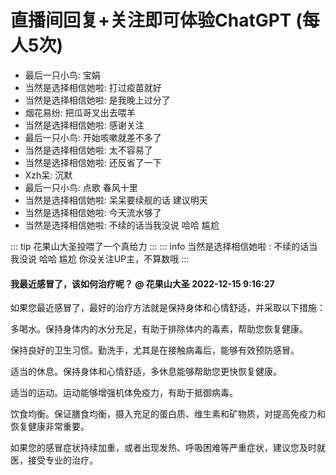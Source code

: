 # 直播间回复+关注即可体验ChatGPT (每人5次)
<ul class="gpt-fix-window"><li>最后一只小鸟: <span style="color:var(--vp-c-brand);"> 宝娟</span></li><li>当然是选择相信她啦: <span style="color:var(--vp-c-brand);"> 打过疫苗就好</span></li><li>当然是选择相信她啦: <span style="color:var(--vp-c-brand);"> 是我晚上过分了</span></li><li>烟花易纷: <span style="color:var(--vp-c-brand);"> 把瓜哥叉出去喂羊</span></li><li>当然是选择相信她啦: <span style="color:var(--vp-c-brand);"> 感谢关注</span></li><li>最后一只小鸟: <span style="color:var(--vp-c-brand);"> 开始咳嗽就差不多了</span></li><li>当然是选择相信她啦: <span style="color:var(--vp-c-brand);"> 太不容易了</span></li><li>当然是选择相信她啦: <span style="color:var(--vp-c-brand);"> 还反省了一下</span></li><li>Xzh呆: <span style="color:var(--vp-c-brand);"> 沉默</span></li><li>最后一只小鸟: <span style="color:var(--vp-c-brand);"> 点歌 春风十里</span></li><li>当然是选择相信她啦: <span style="color:var(--vp-c-brand);"> 呆呆要续舰的话 建议明天</span></li><li>当然是选择相信她啦: <span style="color:var(--vp-c-brand);"> 今天流水够了</span></li><li>当然是选择相信她啦: <span style="color:var(--vp-c-brand);"> 不续的话当我没说  哈哈 尴尬</span></li></ul>

::: tip 花果山大圣投喂了一个真给力
:::
::: info 当然是选择相信她啦   :<span style="color:var(--vp-c-brand);"> 不续的话当我没说  哈哈 尴尬 </span> 
 <span style="color:var(--vp-c-brand);">你没关注UP主，不算数哦</span>
:::
#### 我最近感冒了，该如何治疗呢？ @ 花果山大圣  2022-12-15 9:16:27
如果您最近感冒了，最好的治疗方法就是保持身体和心情舒适，并采取以下措施：

多喝水。保持身体内的水分充足，有助于排除体内的毒素，帮助您恢复健康。

保持良好的卫生习惯。勤洗手，尤其是在接触病毒后，能够有效预防感冒。

适当的休息。保持身体和心情舒适，多休息能够帮助您更快恢复健康。

适当的运动。运动能够增强机体免疫力，有助于抵御病毒。

饮食均衡。保证膳食均衡，摄入充足的蛋白质、维生素和矿物质，对提高免疫力和恢复健康非常重要。

 如果您的感冒症状持续加重，或者出现发热、呼吸困难等严重症状，建议您及时就医，接受专业的治疗。